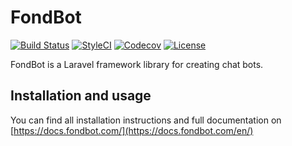 FondBot
======================

[![Build Status](https://img.shields.io/travis/fondbot/fondbot.svg?style=flat-square)](https://travis-ci.org/fondbot/fondbot)
[![StyleCI](https://styleci.io/repos/78780366/shield)](https://styleci.io/repos/78780366)
[![Codecov](https://img.shields.io/codecov/c/github/fondbot/fondbot.svg?style=flat-square)](https://codecov.io/gh/fondbot/fondbot)
[![License](https://poser.pugx.org/fondbot/fondbot/license?format=flat-square)](https://packagist.org/packages/fondbot/fondbot)

FondBot is a Laravel framework library for creating chat bots.

## Installation and usage

You can find all installation instructions and full documentation on [https://docs.fondbot.com/](https://docs.fondbot.com/en/)
